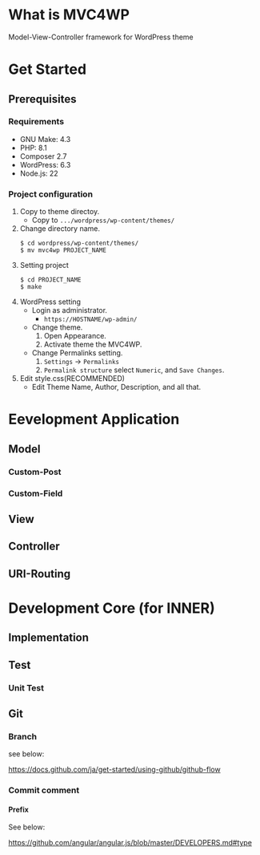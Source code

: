 What is MVC4WP
===============

Model-View-Controller framework for WordPress theme

# Get Started

## Prerequisites

### Requirements

* GNU Make: 4.3
* PHP: 8.1
* Composer 2.7
* WordPress: 6.3
* Node.js: 22

### Project configuration

1. Copy to theme directoy.
    * Copy to `.../wordpress/wp-content/themes/`
2. Change directory name.
    ```
    $ cd wordpress/wp-content/themes/
    $ mv mvc4wp PROJECT_NAME
    ```
3. Setting project
    ```
    $ cd PROJECT_NAME
    $ make
    ```
4. WordPress setting
    * Login as administrator.
        - `https://HOSTNAME/wp-admin/`
    * Change theme.
        1. Open Appearance.
        2. Activate theme the MVC4WP.
    * Change Permalinks setting.
        1. `Settings` -> `Permalinks`
        2. `Permalink structure` select `Numeric`, and `Save Changes`.
5. Edit style.css(RECOMMENDED)
    * Edit Theme Name, Author, Description, and all that.

# Eevelopment Application

## Model

### Custom-Post

### Custom-Field

## View

## Controller

## URI-Routing

# Development Core (for INNER)

## Implementation

## Test

### Unit Test

## Git

### Branch

see below:

https://docs.github.com/ja/get-started/using-github/github-flow

### Commit comment

#### Prefix

See below:

https://github.com/angular/angular.js/blob/master/DEVELOPERS.md#type
